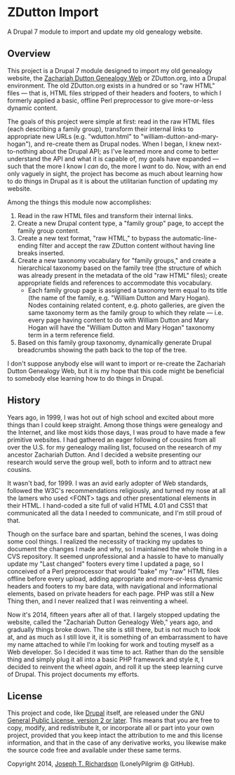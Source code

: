 # ZDutton Import
A Drupal 7 module to import and update my old genealogy website.

## Overview

This project is a Drupal 7 module designed to import my old genealogy
website, the [Zachariah Dutton Genealogy Web](http://www.zdutton.org)
or ZDutton.org, into a Drupal environment. The old ZDutton.org exists
in a hundred or so "raw HTML" files — that is, HTML files stripped of
their headers and footers, to which I formerly applied a basic, offline
Perl preprocessor to give more-or-less dynamic content.

The goals of this project were simple at first: read in the raw HTML
files (each describing a family group), transform their internal links
to appropriate new URLs (e.g. "wdutton.html" to "william-dutton-and-mary-hogan"),
and re-create them as Drupal nodes. When I began, I knew next-to-nothing
about the Drupal API; as I've learned more and come to better understand
the API and what it is capable of, my goals have expanded — such that
the more I know I *can* do, the more I *want* to do. Now, with an end
only vaguely in sight, the project has become as much about learning how
to do things in Drupal as it is about the utilitarian function of
updating my website.

Among the things this module now accomplishes:

1. Read in the raw HTML files and transform their internal links.
2. Create a new Drupal content type, a "family group" page, to accept
   the family group content.
3. Create a new text format, "raw HTML," to bypass the
   automatic-line-ending filter and accept the raw ZDutton content
   without having line breaks inserted.
4. Create a new taxonomy vocabulary for "family groups," and create a
   hierarchical taxonomy based on the family tree (the structure of
   which was already present in the metadata of the old "raw HTML"
   files); create appropriate fields and references to accommodate
   this vocabulary.
    * Each family group page is assigned a taxonomy term equal to its
      title (the name of the family, e.g. "William Dutton and Mary Hogan).
      Nodes containing related content, e.g. photo galleries, are given
      the same taxonomy term as the family group to which they relate —
      i.e. every page having content to do with William Dutton and Mary
      Hogan will have the "William Dutton and Mary Hogan" taxonomy term
      in a term reference field.
5. Based on this family group taxonomy, dynamically generate Drupal
   breadcrumbs showing the path back to the top of the tree.

I don't suppose anybody else will want to import or re-create the
Zachariah Dutton Genealogy Web, but it is my hope that this code might
be beneficial to somebody else learning how to do things in Drupal.

## History

Years ago, in 1999, I was hot out of high school and excited about more
things than I could keep straight. Among those things were genealogy
and the Internet, and like most kids those days, I was proud to have
made a few primitive websites. I had gathered an eager following of
cousins from all over the U.S. for my genealogy mailing list, focused
on the research of my ancestor Zachariah Dutton. And I decided a
website presenting our research would serve the group well, both to
inform and to attract new cousins.

It wasn't bad, for 1999. I was an avid early adopter of Web standards,
followed the W3C's recommendations religiously, and turned my nose at
all the lamers who used &lt;FONT&gt; tags and other presentational elements
in their HTML. I hand-coded a site full of valid HTML 4.01 and CSS1 that
communicated all the data I needed to communicate, and I'm still proud
of that.

Though on the surface bare and spartan, behind the scenes, I was doing
some cool things. I realized the necessity of tracking my updates to
document the changes I made and why, so I maintained the whole thing in
a CVS repository. It seemed unprofessional and a hassle to have to
manually update my "Last changed" footers every time I updated a page,
so I conceived of a Perl preprocessor that would "bake" my "raw" HTML
files offline before every upload, adding appropriate and more-or-less
dynamic headers and footers to my bare data, with navigational and
informational elements, based on private headers for each page. PHP was
still a New Thing then, and I never realized that I was reinventing a wheel.

Now it's 2014, fifteen years after all of that. I largely stopped
updating the website, called the "Zachariah Dutton Genealogy Web,"
years ago, and gradually things broke down. The site is still there,
but is not much to look at, and as much as I still love it, it is
something of an embarrassment to have my name attached to while I'm
looking for work and touting myself as a Web developer. So I decided
it was time to act. Rather than do the sensible thing and simply plug
it all into a basic PHP framework and style it, I decided to
reinvent the wheel *again*, and roll it up the steep learning curve
of Drupal. This project documents my efforts.

## License

This project and code, like [Drupal](https://www.drupal.org/licensing/faq)
itself, are released under the GNU
[General Public License, version 2 or later](http://www.gnu.org/licenses/old-licenses/gpl-2.0.html).
This means that you are free to copy, modify, and redistribute it, or
incorporate all or part into your own project, provided that you keep
intact the attribution to me and this license information, and that in
the case of any derivative works, you likewise make the source code
free and available under these same terms.

Copyright 2014, [Joseph T. Richardson](mailto:joseph.t.richardson@gmail.com) (LonelyPilgrim @ GitHub).
